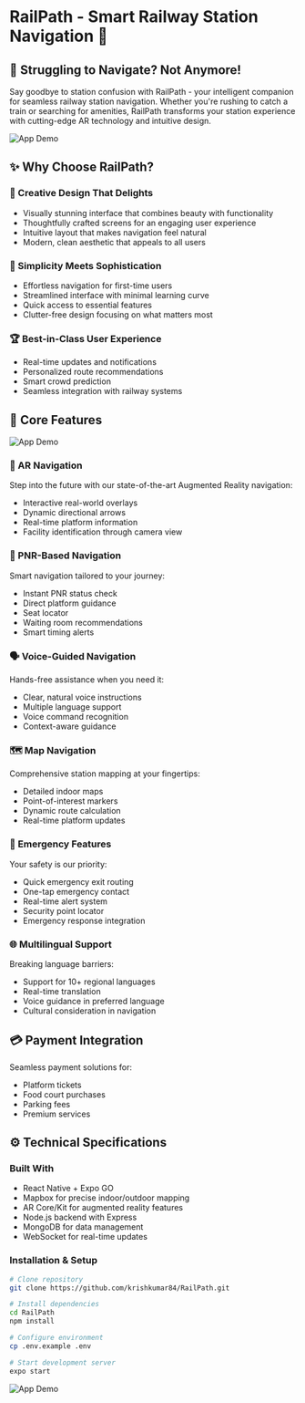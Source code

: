 # RailPath - Smart Railway Station Navigation 🚉

## 🌟 Struggling to Navigate? Not Anymore!
Say goodbye to station confusion with RailPath - your intelligent companion for seamless railway station navigation. Whether you're rushing to catch a train or searching for amenities, RailPath transforms your station experience with cutting-edge AR technology and intuitive design.

![App Demo](https://ucarecdn.com/b5bf1417-0eae-4c74-8f5b-b470b125e0c7/Screenshot%202025-01-03%20at%202.17.04%E2%80%AFAM.png)

## ✨ Why Choose RailPath?

### 🎨 Creative Design That Delights
- Visually stunning interface that combines beauty with functionality
- Thoughtfully crafted screens for an engaging user experience
- Intuitive layout that makes navigation feel natural
- Modern, clean aesthetic that appeals to all users

### 🎯 Simplicity Meets Sophistication
- Effortless navigation for first-time users
- Streamlined interface with minimal learning curve
- Quick access to essential features
- Clutter-free design focusing on what matters most

### 🏆 Best-in-Class User Experience
- Real-time updates and notifications
- Personalized route recommendations
- Smart crowd prediction
- Seamless integration with railway systems

## 🚀 Core Features
![App Demo](https://ucarecdn.com/44704167-7c66-40e3-bcf4-1744846b7126/Screenshot%202025-01-03%20at%202.20.58%E2%80%AFAM.png)
### 📱 AR Navigation
Step into the future with our state-of-the-art Augmented Reality navigation:
- Interactive real-world overlays
- Dynamic directional arrows
- Real-time platform information
- Facility identification through camera view

### 🎫 PNR-Based Navigation
Smart navigation tailored to your journey:
- Instant PNR status check
- Direct platform guidance
- Seat locator
- Waiting room recommendations
- Smart timing alerts

### 🗣️ Voice-Guided Navigation
Hands-free assistance when you need it:
- Clear, natural voice instructions
- Multiple language support
- Voice command recognition
- Context-aware guidance

### 🗺️ Map Navigation
Comprehensive station mapping at your fingertips:
- Detailed indoor maps
- Point-of-interest markers
- Dynamic route calculation
- Real-time platform updates

### 🚨 Emergency Features
Your safety is our priority:
- Quick emergency exit routing
- One-tap emergency contact
- Real-time alert system
- Security point locator
- Emergency response integration

### 🌐 Multilingual Support
Breaking language barriers:
- Support for 10+ regional languages
- Real-time translation
- Voice guidance in preferred language
- Cultural consideration in navigation

## 💳 Payment Integration
Seamless payment solutions for:
- Platform tickets
- Food court purchases
- Parking fees
- Premium services

## ⚙️ Technical Specifications

### Built With
- React Native + Expo GO
- Mapbox for precise indoor/outdoor mapping
- AR Core/Kit for augmented reality features
- Node.js backend with Express
- MongoDB for data management
- WebSocket for real-time updates

### Installation & Setup

```bash
# Clone repository
git clone https://github.com/krishkumar84/RailPath.git

# Install dependencies
cd RailPath
npm install

# Configure environment
cp .env.example .env

# Start development server
expo start
```
![App Demo](https://ucarecdn.com/caef7bd9-e136-4713-94ff-e7dc58b9dda7/Screenshot%202025-01-03%20at%202.22.44%E2%80%AFAM.png)
